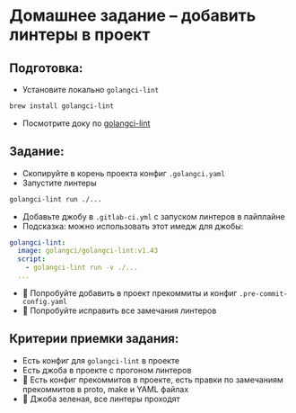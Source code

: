 # Домашнее задание – добавить линтеры в проект

## Подготовка:

- Установите локально `golangci-lint`

```bash
brew install golangci-lint
```

- Посмотрите доку по [golangci-lint](https://golangci-lint.run/usage/quick-start/)

## Задание:

- Скопируйте в корень проекта конфиг `.golangci.yaml`
- Запустите линтеры

```bash
golangci-lint run ./...
```

- Добавьте джобу в `.gitlab-ci.yml` с запуском линтеров в пайплайне
- Подсказка: можно использовать этот имедж для джобы:
```yaml
golangci-lint:
  image: golangci/golangci-lint:v1.43
  script:
    - golangci-lint run -v ./...
  ...
```
- :gem: Попробуйте добавить в проект прекоммиты и конфиг `.pre-commit-config.yaml`
- :gem: Попробуйте исправить все замечания линтеров

## Критерии приемки задания:

- Есть конфиг для `golangci-lint` в проекте
- Есть джоба в проекте с прогоном линтеров
- :gem: Есть конфиг прекоммитов в проекте, есть правки по замечаниям прекоммитов в proto, make и YAML файлах
- :gem: Джоба зеленая, все линтеры проходят